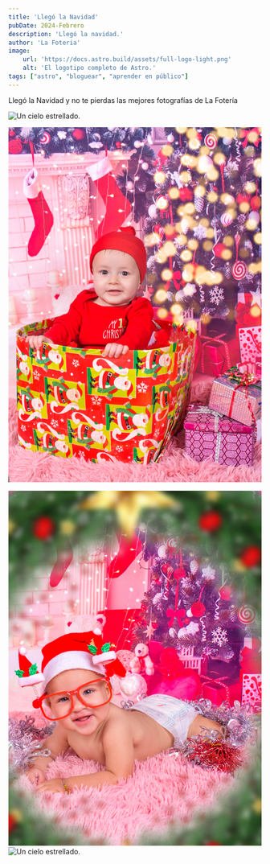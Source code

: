 ```yaml
---
title: 'Llegó la Navidad'
pubDate: 2024-Febrero
description: 'Llegó la navidad.'
author: 'La Foteria'
image:
    url: 'https://docs.astro.build/assets/full-logo-light.png'
    alt: 'El logotipo completo de Astro.'
tags: ["astro", "bloguear", "aprender en público"]
---
```


Llegó la Navidad y no te pierdas las mejores fotografías de La Fotería

![Un cielo estrellado.](../../../assets/navidad/a.JPG)

![Un cielo estrellado.](../../../assets/navidad/b.jpg)

![Un cielo estrellado.][path]
![Un cielo estrellado.][path2]

[path]: ../../../assets/navidad/c.JPG
[path2]: ../../../assets/navidad/d.JPG
